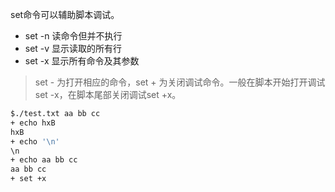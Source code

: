 set命令可以辅助脚本调试。

* set -n    读命令但并不执行
* set -v    显示读取的所有行
* set -x    显示所有命令及其参数

> set - 为打开相应的命令，set + 为关闭调试命令。一般在脚本开始打开调试set -x，在脚本尾部关闭调试set +x。

```bash
$./test.txt aa bb cc
+ echo hxB
hxB
+ echo '\n'
\n
+ echo aa bb cc
aa bb cc
+ set +x
```
